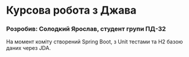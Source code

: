 # Курсова робота з Джава

### Розробив: Солодкий Ярослав, студент групи ПД-32

На момент коміту створений Spring Boot, з Unit тестами та H2 базою даних через JDA. 